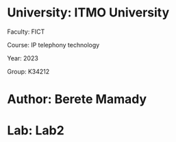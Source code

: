 # University: ITMO University

Faculty: FICT

Course: IP telephony technology

Year: 2023

Group: K34212

# Author: Berete Mamady

# Lab: Lab2
